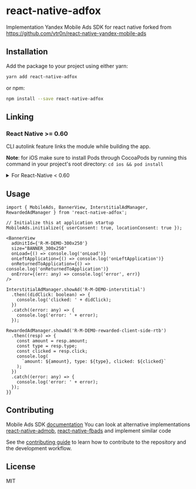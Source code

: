 # react-native-adfox

Implementation Yandex Mobile Ads SDK for react native
forked from https://github.com/vtr0n/react-native-yandex-mobile-ads

## Installation

Add the package to your project using either yarn:

```bash
yarn add react-native-adfox
```

or npm:

```bash
npm install --save react-native-adfox
```

## Linking

### React Native >= 0.60

CLI autolink feature links the module while building the app.

**Note**: for iOS make sure to install Pods through CocoaPods by running this command in your project's root directory:
`cd ios && pod install`

<details>
<summary>For React-Native < 0.60</summary>
Link the native dependencies:

```bash
$ react-native link react-native-adfox
```
</details>

## Usage

```tsx
import { MobileAds, BannerView, InterstitialAdManager, RewardedAdManager } from 'react-native-adfox';

// Initialize this at application startup
MobileAds.initialize({ userConsent: true, locationConsent: true });

<BannerView
  adUnitId={'R-M-DEMO-300x250'}
  size="BANNER_300x250"
  onLoad={() => console.log('onLoad')}
  onLeftApplication={() => console.log('onLeftApplication')}
  onReturnedToApplication={() => console.log('onReturnedToApplication')}
  onError={(err: any) => console.log('error', err)}
/>

InterstitialAdManager.showAd('R-M-DEMO-interstitial')
  .then((didClick: boolean) => {
    console.log('clicked: ' + didClick);
  })
  .catch((error: any) => {
    console.log('error: ' + error);
  });

RewardedAdManager.showAd('R-M-DEMO-rewarded-client-side-rtb')
  .then((resp) => {
    const amount = resp.amount;
    const type = resp.type;
    const clicked = resp.click;
    console.log(
      `amount: ${amount}, type: ${type}, clicked: ${clicked}`
    );
  })
  .catch((error: any) => {
    console.log('error: ' + error);
  });
}}
```

## Contributing
Mobile Ads SDK [documentation](https://yandex.ru/dev/mobile-ads/doc/intro/about.html)
You can look at alternative implementations [react-native-admob](https://github.com/sbugert/react-native-admob),
[react-native-fbads](https://github.com/callstack/react-native-fbads) and implement similar code

See the [contributing guide](CONTRIBUTING.md) to learn how to contribute to the repository and the development workflow.

## License

MIT
